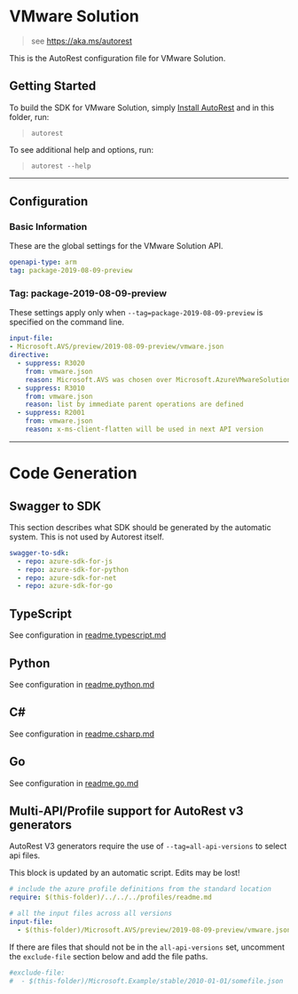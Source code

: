 # VMware Solution

> see https://aka.ms/autorest

This is the AutoRest configuration file for VMware Solution.

## Getting Started
To build the SDK for VMware Solution, simply [Install AutoRest](https://aka.ms/autorest/install) and in this folder, run:

> `autorest`

To see additional help and options, run:

> `autorest --help`
---

## Configuration

### Basic Information
These are the global settings for the VMware Solution API.

``` yaml
openapi-type: arm
tag: package-2019-08-09-preview
```

### Tag: package-2019-08-09-preview

These settings apply only when `--tag=package-2019-08-09-preview` is specified on the command line.

``` yaml $(tag) == 'package-2019-08-09-preview'
input-file:
- Microsoft.AVS/preview/2019-08-09-preview/vmware.json
directive:
  - suppress: R3020
    from: vmware.json
    reason: Microsoft.AVS was chosen over Microsoft.AzureVMwareSolution
  - suppress: R3010
    from: vmware.json
    reason: list by immediate parent operations are defined
  - suppress: R2001
    from: vmware.json
    reason: x-ms-client-flatten will be used in next API version
```

---
# Code Generation

## Swagger to SDK

This section describes what SDK should be generated by the automatic system.
This is not used by Autorest itself.

``` yaml $(swagger-to-sdk)
swagger-to-sdk:
  - repo: azure-sdk-for-js
  - repo: azure-sdk-for-python
  - repo: azure-sdk-for-net
  - repo: azure-sdk-for-go
```

## TypeScript

See configuration in [readme.typescript.md](./readme.typescript.md)

## Python

See configuration in [readme.python.md](./readme.python.md)

## C#

See configuration in [readme.csharp.md](./readme.csharp.md)

## Go

See configuration in [readme.go.md](./readme.go.md)

## Multi-API/Profile support for AutoRest v3 generators 

AutoRest V3 generators require the use of `--tag=all-api-versions` to select api files.

This block is updated by an automatic script. Edits may be lost!

``` yaml $(tag) == 'all-api-versions' /* autogenerated */
# include the azure profile definitions from the standard location
require: $(this-folder)/../../../profiles/readme.md

# all the input files across all versions
input-file:
  - $(this-folder)/Microsoft.AVS/preview/2019-08-09-preview/vmware.json

```

If there are files that should not be in the `all-api-versions` set, 
uncomment the  `exclude-file` section below and add the file paths.

``` yaml $(tag) == 'all-api-versions'
#exclude-file: 
#  - $(this-folder)/Microsoft.Example/stable/2010-01-01/somefile.json
```

